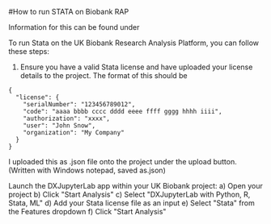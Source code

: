 #How to run STATA on Biobank RAP


Information for this can be found under 

To run Stata on the UK Biobank Research Analysis Platform, you can follow these steps:

1. Ensure you have a valid Stata license and have uploaded your license details to the project. The format of this should be

  
```
{
  "license": {
    "serialNumber": "123456789012",
    "code": "aaaa bbbb cccc dddd eeee ffff gggg hhhh iiii",
    "authorization": "xxxx",
    "user": "John Snow",
    "organization": "My Company"
  }
}
```
   
   I uploaded this as .json file onto the project under the upload button. (Written with Windows notepad, saved as.json)
   
Launch the DXJupyterLab app within your UK Biobank project:
a) Open your project
b) Click "Start Analysis"
c) Select "DXJupyterLab with Python, R, Stata, ML"
d) Add your Stata license file as an input
e) Select "Stata" from the Features dropdown
f) Click "Start Analysis"
